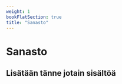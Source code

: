 ```yaml
---
weight: 1
bookFlatSection: true
title: "Sanasto"
---
```


# Sanasto

## Lisätään tänne jotain sisältöä